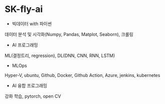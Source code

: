 # SK-fly-ai

- 빅데이터 with 파이썬

데이터 분석 및 시각화(Numpy, Pandas, Matplot, Seaborn), 크롤링

- AI 프로그래밍

ML(결정트리, regression), DL(DNN, CNN, RNN, LSTM)

- MLOps

Hyper-V, ubuntu, Github, Docker, Github Action, Azure, jenkins, kubernetes

- AI 융합 프로그래밍

강화 학습, pytorch, open CV
